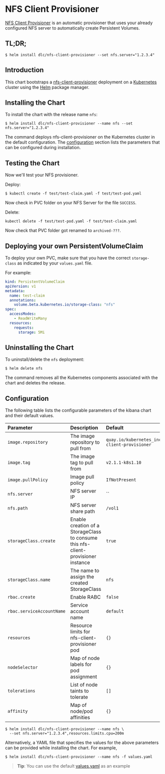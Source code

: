 # NFS Client Provisioner

[NFS Client Provisioner](https://github.com/kubernetes-incubator/external-storage/tree/master/nfs-client)
is an automatic provisioner that uses your already configured NFS server to automatically create Persistent Volumes.

## TL;DR;

```console
$ helm install dlc/nfs-client-provisioner --set nfs.server="1.2.3.4"
```

## Introduction

This chart bootstraps a [nfs-client-provisioner](https://github.com/kubernetes-incubator/external-storage/tree/master/nfs-client)
deployment on a [Kubernetes](http://kubernetes.io) cluster using the [Helm](https://helm.sh)
package manager.

## Installing the Chart

To install the chart with the release name `nfs`:

```console
$ helm install dlc/nfs-client-provisioner --name nfs --set nfs.server="1.2.3.4"
```

The command deploys nfs-client-provisioner on the Kubernetes cluster in the default
configuration. The [configuration](#configuration) section lists the parameters
that can be configured during installation.

## Testing the Chart

Now we'll test your NFS provisioner.

Deploy:

```console
$ kubectl create -f test/test-claim.yaml -f test/test-pod.yaml
```

Now check in PVC folder on your NFS Server for the file `SUCCESS`.

Delete:

```console
kubectl delete -f test/test-pod.yaml -f test/test-claim.yaml
```

Now check that PVC folder got renamed to `archived-???`.

## Deploying your own PersistentVolumeClaim

To deploy your own PVC, make sure that you have the correct `storage-class` as indicated by your `values.yaml` file.

For example:

```yaml
kind: PersistentVolumeClaim
apiVersion: v1
metadata:
  name: test-claim
  annotations:
    volume.beta.kubernetes.io/storage-class: "nfs"
spec:
  accessModes:
    - ReadWriteMany
  resources:
    requests:
      storage: 5Mi
```

## Uninstalling the Chart

To uninstall/delete the `nfs` deployment:

```console
$ helm delete nfs
```

The command removes all the Kubernetes components associated with the chart and
deletes the release.

## Configuration

The following table lists the configurable parameters of the kibana chart and
their default values.

| Parameter                      | Description                                                                       | Default                                               |
|:-------------------------------|:----------------------------------------------------------------------------------|:------------------------------------------------------|
| `image.repository`             | The image repository to pull from                                                 | `quay.io/kubernetes_incubator/nfs-client-provisioner` |
| `image.tag`                    | The image tag to pull from                                                        | `v2.1.1-k8s1.10`                                      |
| `image.pullPolicy`             | Image pull policy                                                                 | `IfNotPresent`                                        |
| `nfs.server`                   | NFS server IP                                                                     | ``                                                    |
| `nfs.path`                     | NFS server share path                                                             | `/vol1`                                               |
| `storageClass.create`          | Enable creation of a StorageClass to consume this nfs-client-provisioner instance | `true`                                                |
| `storageClass.name`            | The name to assign the created StorageClass                                       | `nfs`                                                 |
| `rbac.create`                  | Enable RABC                                                                       | `false`                                               |
| `rbac.serviceAccountName`      | Service account name                                                              | `default`                                             |
| `resources`                    | Resource limits for nfs-client-provisioner pod                                    | `{}`                                                  |
| `nodeSelector`                 | Map of node labels for pod assignment                                             | `{}`                                                  |
| `tolerations`                  | List of node taints to tolerate                                                   | `[]`                                                  |
| `affinity`                     | Map of node/pod affinities                                                        | `{}`                                                  |

```console
$ helm install dlc/nfs-client-provisioner --name nfs \
  --set nfs.server="1.2.3.4",resources.limits.cpu=200m
```

Alternatively, a YAML file that specifies the values for the above parameters
can be provided while installing the chart. For example,

```console
$ helm install dlc/nfs-client-provisioner --name nfs -f values.yaml
```

> **Tip**: You can use the default [values.yaml](values.yaml) as an example
